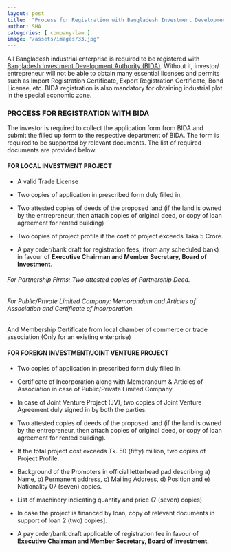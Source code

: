 ```yaml
---
layout: post
title:  "Process for Registration with Bangladesh Investment Development Authority"
author: SHA
categories: [ company-law ]
image: "/assets/images/33.jpg"
---
```


All Bangladesh industrial enterprise is required to be registered with [Bangladesh Investment Development Authority (BIDA)](http://bida.gov.bd). Without it, investor/ entrepreneur will not be able to obtain many essential licenses and permits such as Import Registration Certificate, Export Registration Certificate, Bond License, etc. BIDA registration is also mandatory for obtaining industrial plot in the special economic zone.

### PROCESS FOR REGISTRATION WITH BIDA

The investor is required to collect the application form from BIDA and submit the filled up form to the respective department of BIDA. The form is required to be supported by relevant documents. The list of required documents are provided below.

#### FOR LOCAL INVESTMENT PROJECT

- A valid Trade License

- Two copies of application in prescribed form duly filled in,

- Two attested copies of deeds of the proposed land (if the land is owned by the entrepreneur, then attach copies of original deed, or copy of loan agreement for rented building)

- Two copies of project profile if the cost of project exceeds Taka 5 Crore.

- A pay order/bank draft for registration fees, (from any scheduled bank) in favour of **Executive Chairman and Member Secretary, Board of Investment**.

###### For Partnership Firms: Two attested copies of Partnership Deed.

###### For Public/Private Limited Company: Memorandum and Articles of Association and Certificate of Incorporation.

And Membership Certificate from local chamber of commerce or trade association (Only for an existing enterprise)

#### FOR FOREIGN INVESTMENT/JOINT VENTURE PROJECT

- Two copies of application in prescribed form duly filled in.

- Certificate of Incorporation along with Memorandum & Articles of Association in case of Public/Private Limited Company.

- In case of Joint Venture Project (JV), two copies of Joint Venture Agreement duly signed in by both the parties.

- Two attested copies of deeds of the proposed land (if the land is owned by the entrepreneur, then attach copies of original deed, or copy of loan agreement for rented building).

- If the total project cost exceeds Tk. 50 (fifty) million, two copies of Project Profile.

- Background of the Promoters in official letterhead pad describing a) Name, b) Permanent address, c) Mailing Address, d) Position and e) Nationality 07 (seven) copies.

- List of machinery indicating quantity and price (7 (seven) copies)

- In case the project is financed by loan, copy of relevant documents in support of loan 2 (two) copies].

- A pay order/bank draft applicable of registration fee in favour of **Executive Chairman and Member Secretary, Board of Investment**.